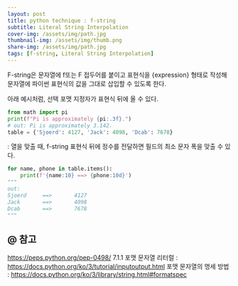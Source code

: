 ```yaml
---
layout: post
title: python technique : f-string
subtitle: Literal String Interpolation
cover-img: /assets/img/path.jpg
thumbnail-img: /assets/img/thumb.png
share-img: /assets/img/path.jpg
tags: [f-string, Literal String Interpolation]
---
```

F-string은 문자열에 f또는 F 접두어를 붙이고 표현식을 {expression} 형태로 작성해
문자열에 파이썬 표현식의 값을 그대로 삽입할 수 있도록 한다.

아래 예시처럼, 선택 포맷 지정자가 표현식 뒤에 올 수 있다.
```python
from math import pi
print(f"Pi is approximately {pi:.3f}.")
# out: Pi is approximately 3.142.
table = {'Sjoerd': 4127, 'Jack': 4098, 'Dcab': 7678}
```

: 열을 맞출 때, f-string 표현식 뒤에 정수를 전달하면 필드의 최소 문자 폭을 맞출 수 있다.
```python
for name, phone in table.items():
    print(f'{name:10} ==> {phone:10d}')
""" 
out:
Sjoerd     ==>       4127
Jack       ==>       4098
Dcab       ==>       7678
"""
```



## @ 참고
https://peps.python.org/pep-0498/
7.1.1 포맷 문자열 리터럴 :   https://docs.python.org/ko/3/tutorial/inputoutput.html
포맷 문자열의 명세 방법 :     https://docs.python.org/ko/3/library/string.html#formatspec